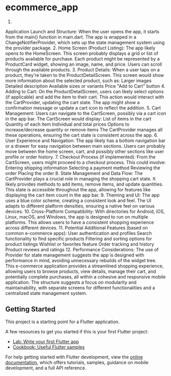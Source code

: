 # ecommerce_app

1.
Application Launch and Structure:
When the user opens the app, it starts from the main() function in main.dart. The app is wrapped in a ChangeNotifierProvider, which sets up the state management system using the provider package.
2.
Home Screen (Product Listing):
The app likely opens to the HomeScreen.
This screen probably displays a grid or list of products available for purchase.
Each product might be represented by a ProductCard widget, showing an image, name, and price.
Users can scroll through the available products.
3.
Product Details:
When a user taps on a product, they're taken to the ProductDetailScreen.
This screen would show more information about the selected product, such as:
Larger images
Detailed description
Available sizes or variants
Price
"Add to Cart" button
4.
Adding to Cart:
On the ProductDetailScreen, users can likely select options (if applicable) and add the item to their cart.
This action would interact with the CartProvider, updating the cart state.
The app might show a confirmation message or update a cart icon to reflect the addition.
5.
Cart Management:
Users can navigate to the CartScreen, possibly via a cart icon in the app bar.
The CartScreen would display:
List of items in the cart
Quantity of each item
Individual and total prices
Options to increase/decrease quantity or remove items
The CartProvider manages all these operations, ensuring the cart state is consistent across the app.
6.
User Experience and Navigation:
The app likely has a bottom navigation bar or a drawer for easy navigation between main sections.
Users can probably move between the home screen, cart, and possibly other sections like user profile or order history.
7.
Checkout Process (if implemented):
From the CartScreen, users might proceed to a checkout process.
This could involve:
Entering shipping information
Selecting a payment method
Reviewing the order
Placing the order
8.
State Management and Data Flow:
The CartProvider plays a crucial role in managing the shopping cart state.
It likely provides methods to add items, remove items, and update quantities.
This state is accessible throughout the app, allowing for features like displaying the cart item count in the app bar.
9.
Theming and UI:
The app uses a blue color scheme, creating a consistent look and feel.
The UI adapts to different platform densities, ensuring a native feel on various devices.
10.
Cross-Platform Compatibility:
With directories for Android, iOS, Linux, macOS, and Windows, the app is designed to run on multiple platforms.
This allows users to have a consistent shopping experience across different devices.
11.
Potential Additional Features (based on common e-commerce apps):
User authentication and profiles
Search functionality to find specific products
Filtering and sorting options for product listings
Wishlist or favorites feature
Order tracking and history
Product reviews and ratings
12.
Performance Considerations:
The use of Provider for state management suggests the app is designed with performance in mind, avoiding unnecessary rebuilds of the widget tree.
This e-commerce application provides a streamlined shopping experience, allowing users to browse products, view details, manage their cart, and potentially complete purchases, all within a cohesive and responsive mobile application. The structure suggests a focus on modularity and maintainability, with separate screens for different functionalities and a centralized state management system.

## Getting Started

This project is a starting point for a Flutter application.

A few resources to get you started if this is your first Flutter project:

- [Lab: Write your first Flutter app](https://docs.flutter.dev/get-started/codelab)
- [Cookbook: Useful Flutter samples](https://docs.flutter.dev/cookbook)

For help getting started with Flutter development, view the
[online documentation](https://docs.flutter.dev/), which offers tutorials,
samples, guidance on mobile development, and a full API reference.

